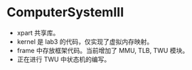# ComputerSystemIII

- xpart 共享库。
- kernel 是 lab3 的代码，仅实现了虚拟内存映射。
- frame 中存放框架代码。当前增加了 MMU, TLB, TWU 模块。
- 正在进行 TWU 中状态机的编写。
